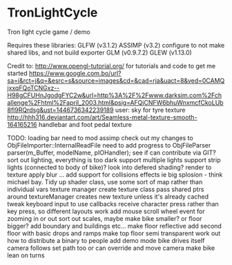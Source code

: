 # TronLightCycle
Tron light cycle game / demo

Requires these libraries:
    GLFW (v3.1.2)
    ASSIMP (v3.2)
        configure to not make shared libs, and not build exporter
    GLM (v0.9.7.2)
    GLEW (v1.13.0)

Credit to:
    http://www.opengl-tutorial.org/
        for tutorials and code to get me started
    https://www.google.com.bo/url?sa=i&rct=j&q=&esrc=s&source=images&cd=&cad=rja&uact=8&ved=0CAMQjxxqFQoTCNGxz--H98gCFUHnJgodgFYC2w&url=http%3A%2F%2Fwww.darksim.com%2Fchallenge%2Fhtml%2Fapril_2003.html&psig=AFQjCNFW6bhuWnxmcfCkoLUb8fl9RQrdsg&ust=1446736342239189
        user: sky
        for tyre texture
    http://hhh316.deviantart.com/art/Seamless-metal-texture-smooth-164165216
        handlebar and foot pedal texture

TODO:
    loading bar
        need to mod assimp
            check out my changes to ObjFileImporter::InternalReadFile
            need to add progress to ObjFileParser parser(m_Buffer, modelName, pIOHandler);
            see if can contribute via GIT?
    sort out lighting, everything is too dark
        support multiple lights
        support strip lights (connected to body of bike)?
            look into defered shading?
            render to texture
            apply blur
            ...
    add support for collisions effects
        ie big splosion - think michael bay.
    Tidy up
        shader class, use some sort of map rather than individual vars
        texture manager
            create texture class
            pass shared ptrs around
            textureManager creates new texture unless it's already cached
        tweak keyboard input to use callbacks
            receive character press rather than key press, so different layouts work
            add mouse scroll wheel event for zooming in or out
    sort out scales, maybe make bike smaller? or floor bigger?
    add boundary and buildings etc...
    make floor reflective
    add second floor with basic drops and ramps
    make top floor semi transparent
    work out how to distribute a binary to people
    add demo mode
        bike drives itself
        camera follows set path too
        or can override and move camera
    make bike lean on turns